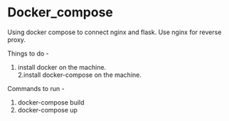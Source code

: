 # Docker_compose
Using docker compose to connect nginx and flask.
Use nginx for reverse proxy.


Things to do -
1. install docker on the machine.  
2.install docker-compose on the machine.

Commands to run -

1. docker-compose build   
2. docker-compose up

